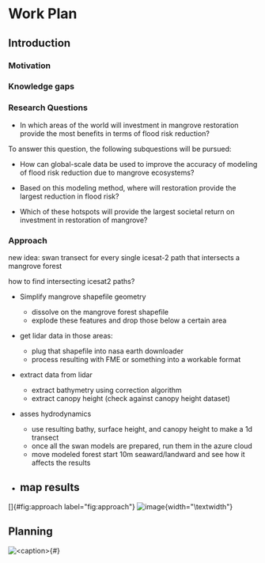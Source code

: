 # Work Plan

## Introduction

### Motivation

### Knowledge gaps

### Research Questions

-   In which areas of the world will investment in mangrove restoration
    provide the most benefits in terms of flood risk reduction?

To answer this question, the following subquestions will be pursued:

-   How can global-scale data be used to improve the accuracy of
    modeling of flood risk reduction due to mangrove ecosystems?

-   Based on this modeling method, where will restoration provide the
    largest reduction in flood risk?

-   Which of these hotspots will provide the largest societal return on
    investment in restoration of mangrove?

### Approach

new idea: swan transect for every single icesat-2 path that intersects a mangrove forest

how to find intersecting icesat2 paths?

- Simplify mangrove shapefile geometry
    - dissolve on the mangrove forest shapefile
    - explode these features and drop those below a certain area

- get lidar data in those areas:
    - plug that shapefile into nasa earth downloader 
    - process resulting with FME or something into a workable format

- extract data from lidar
    - extract bathymetry using correction algorithm 
    - extract canopy height (check against canopy height dataset)

- asses hydrodynamics
    - use resulting bathy, surface height, and canopy height to make a 1d transect
    - once all the swan models are prepared, run them in the azure cloud
    - move modeled forest start 10m seaward/landward and see how it affects the results 

- map results
    - 

[]{#fig:approach label="fig:approach"}
![image](figures/BN_approach.png){width="\\textwidth"}

## Planning

![\<caption\>](figures/thesis-schedule.png){#<label>}
